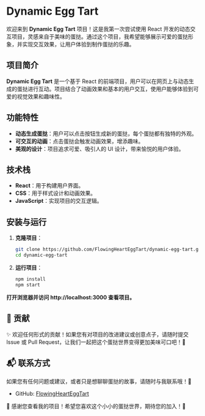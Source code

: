 # Dynamic Egg Tart

欢迎来到 **Dynamic Egg Tart** 项目！这是我第一次尝试使用 React 开发的动态交互项目，灵感来自于美味的蛋挞。通过这个项目，我希望能够展示可爱的蛋挞形象，并实现交互效果，让用户体验到制作蛋挞的乐趣。

## 项目简介

**Dynamic Egg Tart** 是一个基于 React 的前端项目，用户可以在网页上与动态生成的蛋挞进行互动。项目结合了动画效果和基本的用户交互，使用户能够体验到可爱的视觉效果和趣味性。

## 功能特性

- **动态生成蛋挞**：用户可以点击按钮生成新的蛋挞，每个蛋挞都有独特的外观。
- **可交互的动画**：点击蛋挞会触发动画效果，增添趣味。
- **美观的设计**：项目追求可爱、吸引人的 UI 设计，带来愉悦的用户体验。

## 技术栈

- **React**：用于构建用户界面。
- **CSS**：用于样式设计和动画效果。
- **JavaScript**：实现项目的交互逻辑。

## 安装与运行

1. **克隆项目**：

   ```bash
   git clone https://github.com/FlowingHeartEggTart/dynamic-egg-tart.git
   cd dynamic-egg-tart

2. **运行项目**：

   ```bash
   npm install
   npm start


**打开浏览器并访问 http://localhost:3000 查看项目。**



## 💖 贡献

✨ 欢迎任何形式的贡献！如果您有对项目的改进建议或创意点子，请随时提交 Issue 或 Pull Request，让我们一起把这个蛋挞世界变得更加美味可口吧！🥳

## 📬 联系方式

如果您有任何问题或建议，或者只是想聊聊蛋挞的故事，请随时与我联系哦！🍰

- GitHub: [FlowingHeartEggTart](https://github.com/FlowingHeartEggTart)

🌟 感谢您查看我的项目！希望您喜欢这个小小的蛋挞世界，期待您的加入！💛
